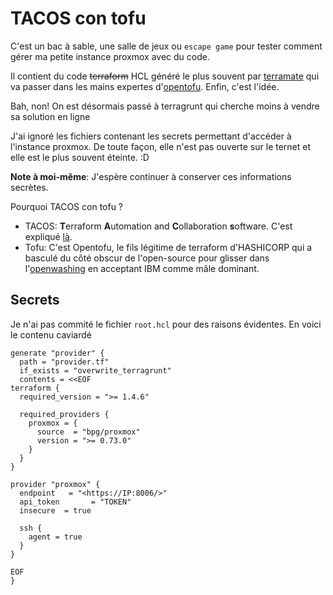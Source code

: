 # TACOS con tofu

C'est un bac à sable, une salle de jeux ou `escape game` pour tester comment gérer ma petite instance proxmox avec du code.

Il contient du code ~~terraform~~ HCL généré le plus souvent par [terramate](https://terramate.io) qui va passer dans les mains expertes d'[opentofu](https://opentofu.org/). Enfin, c'est l'idée.

Bah, non! On est désormais passé à terragrunt qui cherche moins à vendre sa solution en ligne

J'ai ignoré les fichiers contenant les secrets permettant d'accéder à l'instance proxmox. De toute façon, elle n'est pas ouverte sur le ternet et elle est le plus souvent éteinte. :D

**Note à moi-même**: J'espère continuer à conserver ces informations secrètes.

Pourquoi TACOS con tofu ?

  + TACOS: **T**erraform **A**utomation and **C**ollaboration **s**oftware. C'est expliqué [là](https://terramate.io/docs/why-terramate#the-purpose-built-ci-cd-approach-%F0%9F%A4%91).
  + Tofu: C'est Opentofu, le fils légitime de terraform d'HASHICORP qui a basculé du côté obscur de l'open-source pour glisser dans l'[openwashing](https://fr.wikipedia.org/wiki/Openwashing) en acceptant IBM comme mâle dominant.

## Secrets

Je n'ai pas commité le fichier `root.hcl` pour des raisons évidentes. En voici le contenu caviardé

```hcl
generate "provider" {
  path = "provider.tf"
  if_exists = "overwrite_terragrunt"
  contents = <<EOF
terraform {
  required_version = ">= 1.4.6"

  required_providers {
    proxmox = {
      source  = "bpg/proxmox"
      version = ">= 0.73.0"
    }
  }
}

provider "proxmox" {
  endpoint   = "<https://IP:8006/>"
  api_token       = "TOKEN"
  insecure  = true

  ssh {
    agent = true
  }
}

EOF
}
```
